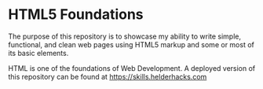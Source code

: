 # HTML5 Foundations
The purpose of this repository is to showcase my ability to write simple, functional, and clean web pages using HTML5 markup and some or most of its basic elements.

HTML is one of the foundations of Web Development. A deployed version of this repository can be found at https://skills.helderhacks.com
